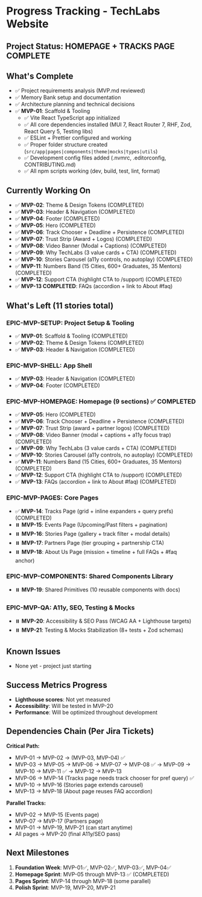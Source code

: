 # Progress Tracking - TechLabs Website

## Project Status: **HOMEPAGE + TRACKS PAGE COMPLETE**

## What's Complete

- ✅ Project requirements analysis (MVP.md reviewed)
- ✅ Memory Bank setup and documentation
- ✅ Architecture planning and technical decisions
- ✅ **MVP-01**: Scaffold & Tooling
  - ✅ Vite React TypeScript app initialized
  - ✅ All core dependencies installed (MUI 7, React Router 7, RHF, Zod, React Query 5, Testing libs)
  - ✅ ESLint + Prettier configured and working
  - ✅ Proper folder structure created (`src/app|pages|components|theme|mocks|types|utils`)
  - ✅ Development config files added (.nvmrc, .editorconfig, CONTRIBUTING.md)
  - ✅ All npm scripts working (dev, build, test, lint, format)

## Currently Working On

- ✅ **MVP-02**: Theme & Design Tokens (COMPLETED)
- ✅ **MVP-03**: Header & Navigation (COMPLETED)
- ✅ **MVP-04**: Footer (COMPLETED)
- ✅ **MVP-05**: Hero (COMPLETED)
- ✅ **MVP-06**: Track Chooser + Deadline + Persistence (COMPLETED)
- ✅ **MVP-07**: Trust Strip (Award + Logos) (COMPLETED)
- ✅ **MVP-08**: Video Banner (Modal + Captions) (COMPLETED)
- ✅ **MVP-09**: Why TechLabs (3 value cards + CTA) (COMPLETED)
- ✅ **MVP-10**: Stories Carousel (a11y controls, no autoplay) (COMPLETED)
- ✅ **MVP-11**: Numbers Band (15 Cities, 600+ Graduates, 35 Mentors) (COMPLETED)
- ✅ **MVP-12**: Support CTA (highlight CTA to /support) (COMPLETED)
- ✅ **MVP-13 COMPLETED**: FAQs (accordion + link to About #faq)

## What's Left (11 stories total)

### EPIC-MVP-SETUP: Project Setup & Tooling

- ✅ **MVP-01**: Scaffold & Tooling (COMPLETED)
- ✅ **MVP-02**: Theme & Design Tokens (COMPLETED)
- ✅ **MVP-03**: Header & Navigation (COMPLETED)

### EPIC-MVP-SHELL: App Shell

- ✅ **MVP-03**: Header & Navigation (COMPLETED)
- ✅ **MVP-04**: Footer (COMPLETED)

### EPIC-MVP-HOMEPAGE: Homepage (9 sections) ✅ COMPLETED

- ✅ **MVP-05**: Hero (COMPLETED)
- ✅ **MVP-06**: Track Chooser + Deadline + Persistence (COMPLETED)
- ✅ **MVP-07**: Trust Strip (award + partner logos) (COMPLETED)
- ✅ **MVP-08**: Video Banner (modal + captions + a11y focus trap) (COMPLETED)
- ✅ **MVP-09**: Why TechLabs (3 value cards + CTA) (COMPLETED)
- ✅ **MVP-10**: Stories Carousel (a11y controls, no autoplay) (COMPLETED)
- ✅ **MVP-11**: Numbers Band (15 Cities, 600+ Graduates, 35 Mentors) (COMPLETED)
- ✅ **MVP-12**: Support CTA (highlight CTA to /support) (COMPLETED)
- ✅ **MVP-13**: FAQs (accordion + link to About #faq) (COMPLETED)

### EPIC-MVP-PAGES: Core Pages

- ✅ **MVP-14**: Tracks Page (grid + inline expanders + query prefs) (COMPLETED)
- ⏸️ **MVP-15**: Events Page (Upcoming/Past filters + pagination)
- ⏸️ **MVP-16**: Stories Page (gallery + track filter + modal details)
- ⏸️ **MVP-17**: Partners Page (tier grouping + partnership CTA)
- ⏸️ **MVP-18**: About Us Page (mission + timeline + full FAQs + #faq anchor)

### EPIC-MVP-COMPONENTS: Shared Components Library

- ⏸️ **MVP-19**: Shared Primitives (10 reusable components with docs)

### EPIC-MVP-QA: A11y, SEO, Testing & Mocks

- ⏸️ **MVP-20**: Accessibility & SEO Pass (WCAG AA + Lighthouse targets)
- ⏸️ **MVP-21**: Testing & Mocks Stabilization (8+ tests + Zod schemas)

## Known Issues

- None yet - project just starting

## Success Metrics Progress

- **Lighthouse scores**: Not yet measured
- **Accessibility**: Will be tested in MVP-20
- **Performance**: Will be optimized throughout development

## Dependencies Chain (Per Jira Tickets)

**Critical Path:**

- MVP-01 → MVP-02 → (MVP-03, MVP-04) ✅
- MVP-03 → MVP-05 → MVP-06 → MVP-07 → MVP-08 ✅ → MVP-09 → MVP-10 → MVP-11 ✅ → MVP-12 → MVP-13
- MVP-06 → MVP-14 (Tracks page needs track chooser for pref query) ✅
- MVP-10 → MVP-16 (Stories page extends carousel)
- MVP-13 → MVP-18 (About page reuses FAQ accordion)

**Parallel Tracks:**

- MVP-02 → MVP-15 (Events page)
- MVP-07 → MVP-17 (Partners page)
- MVP-01 → MVP-19, MVP-21 (can start anytime)
- All pages → MVP-20 (final A11y/SEO pass)

## Next Milestones

1. **Foundation Week**: MVP-01✅, MVP-02✅, MVP-03✅, MVP-04✅
2. **Homepage Sprint**: MVP-05 through MVP-13 ✅ (COMPLETED)
3. **Pages Sprint**: MVP-14 through MVP-18 (some parallel)
4. **Polish Sprint**: MVP-19, MVP-20, MVP-21
